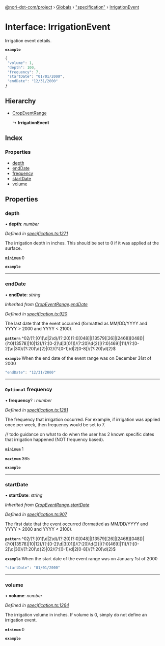 [@nori-dot-com/project](../README.md) › [Globals](../globals.md) › ["specification"](../modules/_specification_.md) › [IrrigationEvent](_specification_.irrigationevent.md)

# Interface: IrrigationEvent

Irrigation event details.

**`example`** 

```js
{
 "volume": 1,
 "depth": 100,
 "frequency": 7,
 "startDate": "01/01/2000",
 "endDate": "12/31/2000"
}
```

## Hierarchy

* [CropEventRange](_specification_.cropeventrange.md)

  ↳ **IrrigationEvent**

## Index

### Properties

* [depth](_specification_.irrigationevent.md#depth)
* [endDate](_specification_.irrigationevent.md#enddate)
* [frequency](_specification_.irrigationevent.md#optional-frequency)
* [startDate](_specification_.irrigationevent.md#startdate)
* [volume](_specification_.irrigationevent.md#volume)

## Properties

###  depth

• **depth**: *number*

*Defined in [specification.ts:1271](https://github.com/nori-dot-eco/nori-dot-com/blob/72b033e/packages/project/src/specification.ts#L1271)*

The irrigation depth in inches. This should be set to 0 if it was applied at the surface.

**`minimum`** 0

**`example`** 

___

###  endDate

• **endDate**: *string*

*Inherited from [CropEventRange](_specification_.cropeventrange.md).[endDate](_specification_.cropeventrange.md#enddate)*

*Defined in [specification.ts:920](https://github.com/nori-dot-eco/nori-dot-com/blob/72b033e/packages/project/src/specification.ts#L920)*

The last date that the event occurred (formatted as MM/DD/YYYY and YYYY > 2000 and YYYY < 2100).

**`pattern`** ^02\/(?:[01]\d|2\d)\/(?:20)(?:0[048]|[13579][26]|[2468][048])|(?:0[13578]|10|12)\/(?:[0-2]\d|3[01])\/(?:20)\d{2}|(?:0[469]|11)\/(?:[0-2]\d|30)\/(?:20)\d{2}|02\/(?:[0-1]\d|2[0-8])\/(?:20)\d{2}$

**`example`** <caption>When the end date of the event range was on December 31st of 2000</caption>

```js
"endDate": "12/31/2000"
```

___

### `Optional` frequency

• **frequency**? : *number*

*Defined in [specification.ts:1281](https://github.com/nori-dot-eco/nori-dot-com/blob/72b033e/packages/project/src/specification.ts#L1281)*

The frequency that irrigation occurred. For example, if irrigation was applied once per week, then frequency would be set to 7.

// todo guidance on what to do when the user has 2 known specific dates that irrigation happened (NOT frequency based).

**`minimum`** 1

**`maximum`** 365

**`example`** 

___

###  startDate

• **startDate**: *string*

*Inherited from [CropEventRange](_specification_.cropeventrange.md).[startDate](_specification_.cropeventrange.md#startdate)*

*Defined in [specification.ts:907](https://github.com/nori-dot-eco/nori-dot-com/blob/72b033e/packages/project/src/specification.ts#L907)*

The first date that the event occurred (formatted as MM/DD/YYYY and YYYY > 2000 and YYYY < 2100).

**`pattern`** ^02\/(?:[01]\d|2\d)\/(?:20)(?:0[048]|[13579][26]|[2468][048])|(?:0[13578]|10|12)\/(?:[0-2]\d|3[01])\/(?:20)\d{2}|(?:0[469]|11)\/(?:[0-2]\d|30)\/(?:20)\d{2}|02\/(?:[0-1]\d|2[0-8])\/(?:20)\d{2}$

**`example`** <caption>When the start date of the event range was on January 1st of 2000</caption>

```js
"startDate": "01/01/2000"
```

___

###  volume

• **volume**: *number*

*Defined in [specification.ts:1264](https://github.com/nori-dot-eco/nori-dot-com/blob/72b033e/packages/project/src/specification.ts#L1264)*

The irrigation volume in inches. If volume is 0, simply do not define an irrigation event.

**`minimum`** 0

**`example`**

